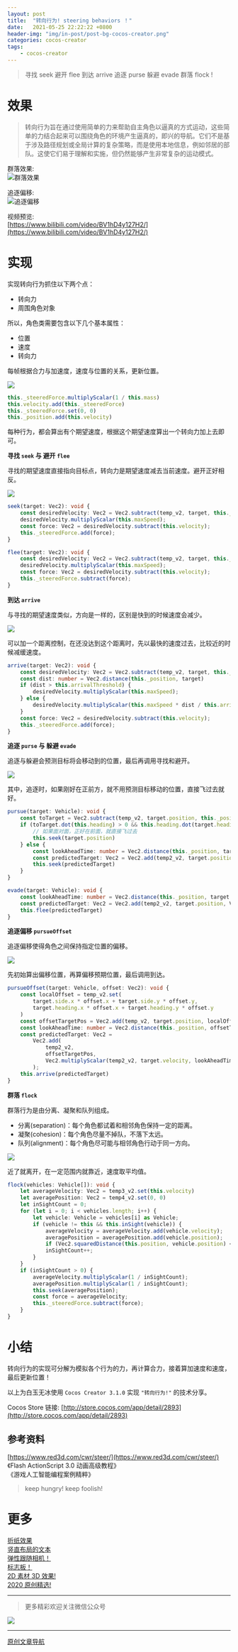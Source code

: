 ```yaml
---
layout: post
title:  "转向行为! steering behaviors ！"
date:   2021-05-25 22:22:22 +0800
header-img: "img/in-post/post-bg-cocos-creator.png"
categories: cocos-creator
tags:
    - cocos-creator
---
```


> 寻找 seek 避开 flee 到达 arrive 追逐 purse 躲避 evade 群落 flock !

# 效果
 
> 转向行为旨在通过使用简单的力来帮助自主角色以逼真的方式运动，这些简单的力结合起来可以围绕角色的环境产生逼真的，即兴的导航。它们不是基于涉及路径规划或全局计算的复杂策略，而是使用本地信息，例如邻居的部队。这使它们易于理解和实施，但仍然能够产生非常复杂的运动模式。

群落效果:  
![群落效果](/img/in-post/202105/25-01.gif)    


追逐偏移:  
![追逐偏移](/img/in-post/202105/25-02.gif)    

视频预览:  
[https://www.bilibili.com/video/BV1hD4y127H2/](https://www.bilibili.com/video/BV1hD4y127H2/)


# 实现

实现转向行为抓住以下两个点：  
- 转向力
- 周围角色对象

所以，角色类需要包含以下几个基本属性：  
- 位置
- 速度
- 转向力

每帧根据合力与加速度，速度与位置的关系，更新位置。  
   
![](/img/in-post/202105/25-03.png)  

```ts
this._steeredForce.multiplyScalar(1 / this.mass)
this.velocity.add(this._steeredForce)
this._steeredForce.set(0, 0)
this._position.add(this.velocity)
```

每种行为，都会算出有个期望速度，根据这个期望速度算出一个转向力加上去即可。  


**寻找 `seek` 与 避开 `flee`**

寻找的期望速度直接指向目标点，转向力是期望速度减去当前速度。避开正好相反。  

![](/img/in-post/202105/25-04.gif)  

```ts
seek(target: Vec2): void {
    const desiredVelocity: Vec2 = Vec2.subtract(temp_v2, target, this._position).normalize()
    desiredVelocity.multiplyScalar(this.maxSpeed);
    const force: Vec2 = desiredVelocity.subtract(this.velocity);
    this._steeredForce.add(force);
}

flee(target: Vec2): void {
    const desiredVelocity: Vec2 = Vec2.subtract(temp_v2, target, this._position).normalize()
    desiredVelocity.multiplyScalar(this.maxSpeed);
    const force: Vec2 = desiredVelocity.subtract(this.velocity);
    this._steeredForce.subtract(force);
}
```


**到达 `arrive`**

与寻找的期望速度类似，方向是一样的，区别是快到的时候速度会减少。  

![](/img/in-post/202105/25-05.gif)    

可以加一个距离控制，在还没达到这个距离时，先以最快的速度过去，比较近的时候减缓速度。  

```ts
arrive(target: Vec2): void {
    const desiredVelocity: Vec2 = Vec2.subtract(temp_v2, target, this._position).normalize()
    const dist: number = Vec2.distance(this._position, target)
    if (dist > this.arrivalThreshold) {
        desiredVelocity.multiplyScalar(this.maxSpeed);
    } else {
        desiredVelocity.multiplyScalar(this.maxSpeed * dist / this.arrivalThreshold);
    }
    const force: Vec2 = desiredVelocity.subtract(this.velocity);
    this._steeredForce.add(force);
}
```


**追逐 `purse` 与 躲避 `evade`**

追逐与躲避会预测目标将会移动到的位置，最后再调用寻找和避开。  

![](/img/in-post/202105/25-06.gif)   

其中，追逐时，如果刚好在正前方，就不用预测目标移动的位置，直接飞过去就好。  

```ts
pursue(target: Vehicle): void {
    const toTarget = Vec2.subtract(temp_v2, target.position, this._position)
    if (toTarget.dot(this.heading) > 0 && this.heading.dot(target.heading) < -0.95) {
        // 如果面对面，正好在前面，就直接飞过去
        this.seek(target.position)
    } else {
        const lookAheadTime: number = Vec2.distance(this._position, target.position) / (this.maxSpeed + target.velocity.length());
        const predictedTarget: Vec2 = Vec2.add(temp2_v2, target.position, Vec2.multiplyScalar(temp_v2, target.velocity, lookAheadTime));
        this.seek(predictedTarget)
    }
}

evade(target: Vehicle): void {
    const lookAheadTime: number = Vec2.distance(this._position, target.position) / (this.maxSpeed + target.velocity.length())
    const predictedTarget: Vec2 = Vec2.add(temp2_v2, target.position, Vec2.multiplyScalar(temp_v2, target.velocity, lookAheadTime));
    this.flee(predictedTarget)
}    
```

**追逐偏移 `pursueOffset`**

追逐偏移使得角色之间保持指定位置的偏移。  

![](/img/in-post/202105/25-07.gif)   

先初始算出偏移位置，再算偏移预期位置，最后调用到达。   

```ts
pursueOffset(target: Vehicle, offset: Vec2): void {
    const localOffset = temp_v2.set(
        target.side.x * offset.x + target.side.y * offset.y,
        target.heading.x * offset.x + target.heading.y * offset.y
    )
    const offsetTargetPos = Vec2.add(temp_v2, target.position, localOffset)
    const lookAheadTime: number = Vec2.distance(this._position, offsetTargetPos) / (this.maxSpeed + target.velocity.length())
    const predictedTarget: Vec2 =
        Vec2.add(
            temp2_v2,
            offsetTargetPos,
            Vec2.multiplyScalar(temp2_v2, target.velocity, lookAheadTime),
        );
    this.arrive(predictedTarget)
}
```

**群落 `flock`**

群落行为是由分离、凝聚和队列组成。  
- 分离(separation)：每个角色都试着和相邻角色保持一定的距离。 
- 凝聚(cohesion)：每个角色尽量不掉队，不落下太远。 
- 队列(alignment)：每个角色尽可能与相邻角色行动于同一方向。 

![](/img/in-post/202105/25-08.jpg)   

近了就离开，在一定范围内就靠近，速度取平均值。  

```ts
flock(vehicles: Vehicle[]): void {
    let averageVelocity: Vec2 = temp3_v2.set(this.velocity)
    let averagePosition: Vec2 = temp4_v2.set(0, 0)
    let inSightCount = 0;
    for (let i = 0; i < vehicles.length; i++) {
        let vehicle: Vehicle = vehicles[i] as Vehicle;
        if (vehicle != this && this.inSight(vehicle)) {
            averageVelocity = averageVelocity.add(vehicle.velocity);
            averagePosition = averagePosition.add(vehicle.position);
            if (Vec2.squaredDistance(this.position, vehicle.position) < this.tooCloseDist * this.tooCloseDist) this.flee(vehicle.position);
            inSightCount++;
        }
    }
    if (inSightCount > 0) {
        averageVelocity.multiplyScalar(1 / inSightCount);
        averagePosition.multiplyScalar(1 / inSightCount);
        this.seek(averagePosition);
        const force = averageVelocity;
        this._steeredForce.subtract(force);
    }
}
```


# 小结

转向行为的实现可分解为模拟各个行为的力，再计算合力，接着算加速度和速度，最后更新位置！  

以上为白玉无冰使用 `Cocos Creator 3.1.0` 实现 `"转向行为!"` 的技术分享。     

Cocos Store 链接: [http://store.cocos.com/app/detail/2893](http://store.cocos.com/app/detail/2893)   


## 参考资料

[https://www.red3d.com/cwr/steer/](https://www.red3d.com/cwr/steer/)    
《Flash ActionScript 3.0 动画高级教程》    
《游戏人工智能编程案例精粹》    


> keep hungry! keep foolish! 

# 更多


[折纸效果](https://mp.weixin.qq.com/s/1guPBbKkG6iWCcWa_uz6CQ)  
[竖直布局的文本](https://mp.weixin.qq.com/s/tMT9ZMFvYf9QoIdWaL8fOQ)  
[弹性跟随相机！](https://mp.weixin.qq.com/s/NCn8Ygk_I_nRnhmbHQeZwQ)  
[标志板！](https://mp.weixin.qq.com/s/KV7fyF0kvqqOjf01ZbqbmA)  
[2D 素材 3D 效果!](https://mp.weixin.qq.com/s/xHYOzirlAZlbr9Ljuq7NdQ)  
[2020 原创精选!](https://mp.weixin.qq.com/s/ZrIPUEs9mnpPqV4dN_DIGA)  


---

> 更多精彩欢迎关注微信公众号

![](/img/qrcode.jpg)  

---  

<!-- [原文链接](https://mp.weixin.qq.com/s/NCn8Ygk_I_nRnhmbHQeZwQ)     -->
[原创文章导航](https://mp.weixin.qq.com/s/Ht0kIbaeBEds_wUeUlu8JQ)   
